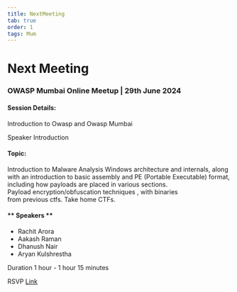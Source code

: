 ```yaml
---
title: NextMeeting
tab: true
order: 1
tags: Mum
---
```


# **Next Meeting**

### OWASP Mumbai Online Meetup | 29th June 2024

#### Session Details:

Introduction to Owasp and Owasp Mumbai

Speaker Introduction

#### **Topic:**
Introduction to Malware Analysis
Windows architecture and internals, along with an introduction to basic assembly and PE (Portable Executable) format, including how payloads are placed in various sections.  
Payload encryption/obfuscation techniques , with binaries from previous ctfs.
Take home CTFs.

#### ** Speakers **
- Rachit Arora 
- Aakash Raman
- Dhanush Nair
- Aryan Kulshrestha

Duration 1 hour - 1 hour 15 minutes

RSVP [Link](https://www.meetup.com/owasp-mumbai-chapter/events/304147147/)
